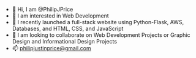 - 👋 Hi, I am @PhilipJPrice
- 👀 I am interested in Web Development
- 🌱 I recently launched a full-stack website using Python-Flask, AWS, Databases, and HTML, CSS, and JavaScript
- 💞️ I am looking to collaborate on Web Development Projects or Graphic Design and Informational Design Projects
- 📫 philipjustinprice@gmail.com

<!---
PhilipJPrice/PhilipJPrice is a ✨ special ✨ repository because its `README.md` (this file) appears on your GitHub profile.
You can click the Preview link to take a look at your changes.
--->

